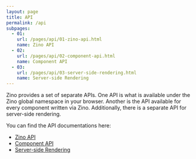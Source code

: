 ```yaml
---
layout: page
title: API
permalink: /api
subpages:
  - 01:
    url: /pages/api/01-zino-api.html
    name: Zino API
  - 02:
    url: /pages/api/02-component-api.html
    name: Component API
  - 03:
    url: /pages/api/03-server-side-rendering.html
    name: Server-side Rendering
---
```


Zino provides a set of separate APIs. One API is what is available under the Zino global namespace in your browser. Another is the API available for every component written via Zino. Additionally, there is a separate API for server-side rendering.

You can find the API documentations here:

* [Zino API](pages/api/01-zino-api.html)
* [Component API](pages/api/02-component-api.html)
* [Server-side Rendering](pages/api/03-server-side-rendering.html)
